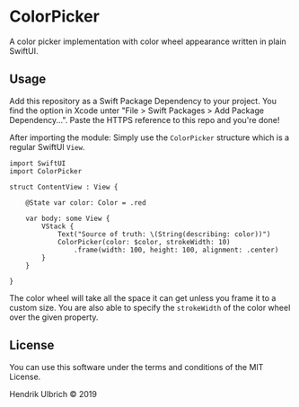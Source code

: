 # ColorPicker

A color picker implementation with color wheel appearance written in plain SwiftUI.

## Usage

Add this repository as a Swift Package Dependency to your project. You find the option in Xcode unter "File > Swift Packages > Add Package Dependency...". Paste the HTTPS reference to this repo and you're done!

After importing the module: Simply use the `ColorPicker` structure which is a regular SwiftUI `View`.

```
import SwiftUI
import ColorPicker

struct ContentView : View {

    @State var color: Color = .red

    var body: some View {
        VStack {
            Text("Source of truth: \(String(describing: color))")
            ColorPicker(color: $color, strokeWidth: 10)
                .frame(width: 100, height: 100, alignment: .center)
        }
    }

}

```

The color wheel will take all the space it can get unless you frame it to a custom size. You are also able to specify the `strokeWidth` of the color wheel over the given property.

## License

You can use this software under the terms and conditions of the MIT License.

Hendrik Ulbrich © 2019
